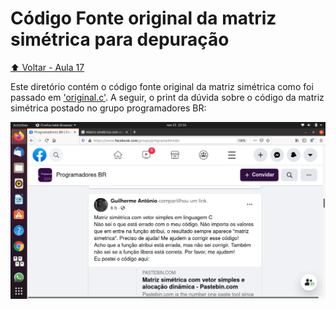 # Código Fonte original da matriz simétrica para depuração

[:arrow_up: Voltar - Aula 17](https://github.com/Geofisicando/C-orientado-a-testes/tree/main/exemplos/matrizSimetrica/modularizacao#aula-17---como-fazer-depura%C3%A7%C3%A3o-debug-do-c%C3%B3digo-matriz-sim%C3%A9trica-parte-1)

Este diretório contém o código fonte original da matriz simétrica
como foi passado em ['original.c'](https://github.com/Geofisicando/C-orientado-a-testes/blob/main/exemplos/matrizSimetrica/original/original.c). A seguir, o print da dúvida sobre o código da
matriz simétrica postado no grupo programadores BR:

<img src="https://github.com/Geofisicando/C-orientado-a-testes/blob/main/exemplos/matrizSimetrica/original/matrizsimetrica.png" width=1000>
